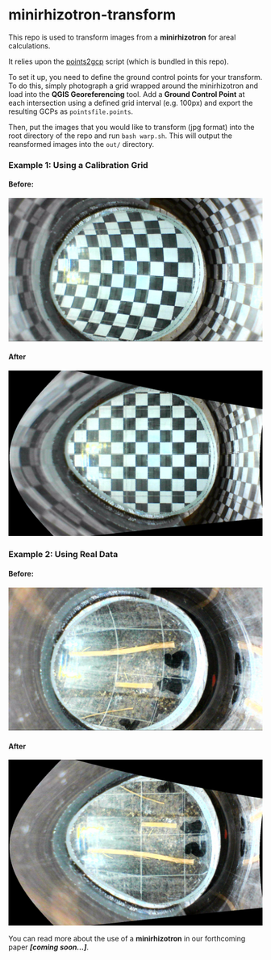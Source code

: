 # minirhizotron-transform

This repo is used to transform images from a **minirhizotron** for areal calculations.

It relies upon the [points2gcp](https://github.com/jonnyhuck/points2gcp) script (which is bundled in this repo).

To set it up, you need to define the ground control points for your transform. To do this, simply photograph a grid wrapped around the minirhizotron and load into the **QGIS Georeferencing** tool. Add a **Ground Control Point** at each intersection using a defined grid interval (e.g. 100px) and export the resulting GCPs as `pointsfile.points`.

Then, put the images that you would like to transform (jpg format) into the root directory of the repo and run `bash warp.sh`. This will output the reansformed images into the `out/` directory.

### Example 1: Using a Calibration Grid

#### Before:
![before-grid](Snap_0001.jpg)
#### After
![after-grid.jpg](out/Snap_0001.tif)

### Example 2: Using Real Data

#### Before:
![before-grid](Snap_003.jpg)
#### After
![after-grid.jpg](out/Snap_003.tif)

You can read more about the use of a **minirhizotron** in our forthcoming paper ***[coming soon...]***.